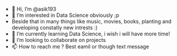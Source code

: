 - 👋 Hi, I’m @asik193
- 👀 I’m interested in Data Science obviously ;p
- Beside that in many things like music, movies, books, planting and developing constatly new intrests :)
- 🌱 I’m currently learning Data Science, i wish i will have more time!
- 💞️ I’m looking to collaborate on projects
- 📫 How to reach me ? Best eamil or though text message

<!---
asik193/asik193 is a ✨ special ✨ repository because its `README.md` (this file) appears on your GitHub profile.
You can click the Preview link to take a look at your changes.
--->
